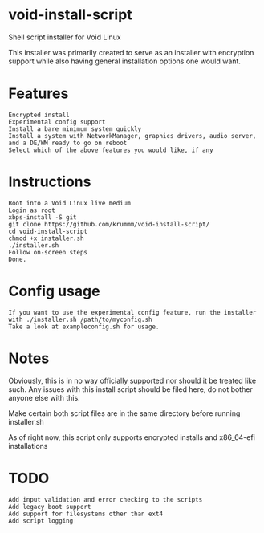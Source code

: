 # void-install-script
Shell script installer for Void Linux

This installer was primarily created to serve as an installer with encryption support while also having general installation options one would want.

# Features
```
Encrypted install
Experimental config support
Install a bare minimum system quickly
Install a system with NetworkManager, graphics drivers, audio server, and a DE/WM ready to go on reboot
Select which of the above features you would like, if any
```

# Instructions
```
Boot into a Void Linux live medium
Login as root
xbps-install -S git
git clone https://github.com/krummm/void-install-script/
cd void-install-script
chmod +x installer.sh
./installer.sh
Follow on-screen steps
Done.
```
# Config usage
```
If you want to use the experimental config feature, run the installer with ./installer.sh /path/to/myconfig.sh
Take a look at exampleconfig.sh for usage.
```

# Notes
Obviously, this is in no way officially supported nor should it be treated like such. Any issues with this install script should be filed here, do not bother
anyone else with this.

Make certain both script files are in the same directory before running installer.sh

As of right now, this script only supports encrypted installs and x86_64-efi installations

# TODO
```
Add input validation and error checking to the scripts
Add legacy boot support
Add support for filesystems other than ext4
Add script logging
```
